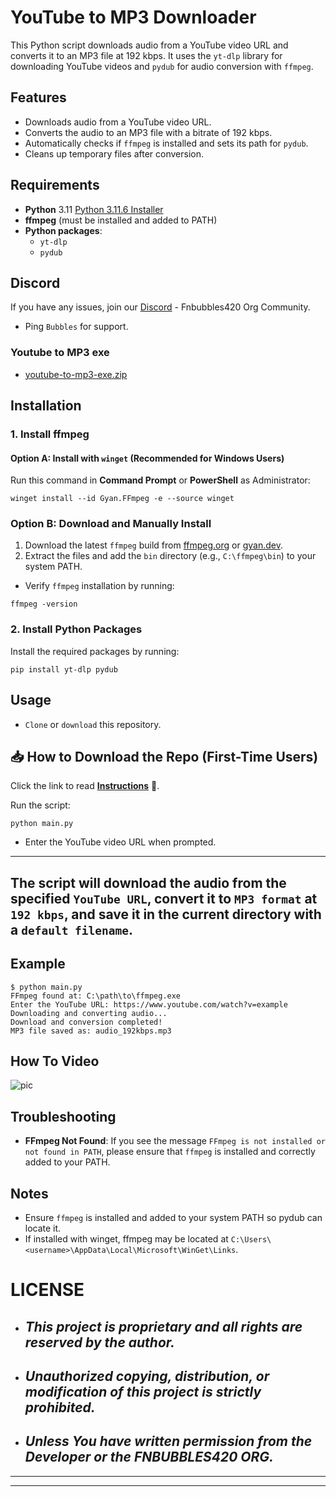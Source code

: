# YouTube to MP3 Downloader

This Python script downloads audio from a YouTube video URL and converts it to an MP3 file at 192 kbps. It uses the `yt-dlp` library for downloading YouTube videos and `pydub` for audio conversion with `ffmpeg`.

## Features

- Downloads audio from a YouTube video URL.
- Converts the audio to an MP3 file with a bitrate of 192 kbps.
- Automatically checks if `ffmpeg` is installed and sets its path for `pydub`.
- Cleans up temporary files after conversion.

## Requirements

- **Python** 3.11 [Python 3.11.6 Installer](https://github.com/KernFerm/Py3.11.6installer)
- **ffmpeg** (must be installed and added to PATH)
- **Python packages**:
  - `yt-dlp`
  - `pydub`

## Discord
If you have any issues, join our [Discord](https://www.discord.fnbubbles420.org/invite) - Fnbubbles420 Org Community.
- Ping `Bubbles` for support.

### Youtube to MP3 exe
- [youtube-to-mp3-exe.zip](https://github.com/KernFerm/youtube-to-mp3/releases/tag/youtube-mp3-exe)

## Installation

### 1. Install ffmpeg

#### Option A: Install with `winget` (Recommended for Windows Users)

Run this command in **Command Prompt** or **PowerShell** as Administrator:

```
winget install --id Gyan.FFmpeg -e --source winget
```

### Option B: Download and Manually Install

1. Download the latest `ffmpeg` build from [ffmpeg.org](https://ffmpeg.org/download.html) or [gyan.dev](https://www.gyan.dev/ffmpeg/builds/).
2. Extract the files and add the `bin` directory (e.g., `C:\ffmpeg\bin`) to your system PATH.

- Verify `ffmpeg` installation by running:

```
ffmpeg -version
```

### 2. Install Python Packages

Install the required packages by running:

```
pip install yt-dlp pydub
```

## Usage

- `Clone` or `download` this repository.
## 📥 How to Download the Repo (First-Time Users)

Click the link to read [**Instructions**](https://www.gitprojects.fnbubbles420.org/how-to-download-repos) 📄.

Run the script:

```
python main.py
```

- Enter the YouTube video URL when prompted.

---
The script will download the audio from the specified `YouTube URL`, convert it to `MP3 format` at `192 kbps`, and save it in the current directory with a `default filename`.
---

## Example

```
$ python main.py
FFmpeg found at: C:\path\to\ffmpeg.exe
Enter the YouTube URL: https://www.youtube.com/watch?v=example
Downloading and converting audio...
Download and conversion completed!
MP3 file saved as: audio_192kbps.mp3
```

## How To Video
![pic](https://github.com/KernFerm/youtube-to-mp3/blob/main/how-to-use/screen_recording.gif)

## Troubleshooting

- **FFmpeg Not Found**: If you see the message `FFmpeg is not installed or not found in PATH`, please ensure that `ffmpeg` is installed and correctly added to your PATH.

## Notes
- Ensure `ffmpeg` is installed and added to your system PATH so pydub can locate it.
- If installed with winget, ffmpeg may be located at `C:\Users\<username>\AppData\Local\Microsoft\WinGet\Links`.

# LICENSE

- ## ***This project is proprietary and all rights are reserved by the author.***
- ## ***Unauthorized copying, distribution, or modification of this project is strictly prohibited.***
- ## ***Unless You have written permission from the Developer or the FNBUBBLES420 ORG.***
---
---
